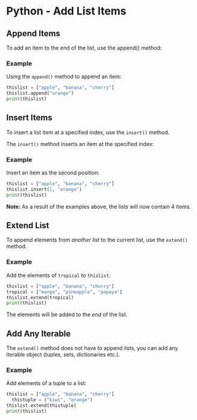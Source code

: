 
Python - Add List Items
=======================


Append Items
------------


To add an item to the end of the list, use the append() 
method:



### Example


Using the `append()` method to append an item:



```python
thislist = ["apple", "banana", "cherry"]
thislist.append("orange")
print(thislist)

```


Insert Items
------------


To insert a list item at a specified index, use the `insert()` method.


The `insert()` method inserts an item at the specified index:



### Example


Insert an item as the second position:



```python
thislist = ["apple", "banana", "cherry"]
thislist.insert(1, "orange")
print(thislist)

```



**Note:** As a result of the examples above, the lists will now contain 4 items.



Extend List
-----------


To append elements from *another list* to the current list, use the `extend()` method.



### Example


Add the elements of `tropical` to `thislist`:



```python
thislist = ["apple", "banana", "cherry"]
tropical = ["mango", "pineapple", "papaya"]
thislist.extend(tropical)
print(thislist)

```


The elements will be added to the *end* of the list.


Add Any Iterable
----------------


The `extend()` method does not have to append
*lists*, you can add any iterable object (tuples, sets, dictionaries 
etc.).



### Example


Add elements of a tuple to a list:



```python
thislist = ["apple", "banana", "cherry"]
  thistuple = ("kiwi", "orange")
thislist.extend(thistuple)
print(thislist)

```


